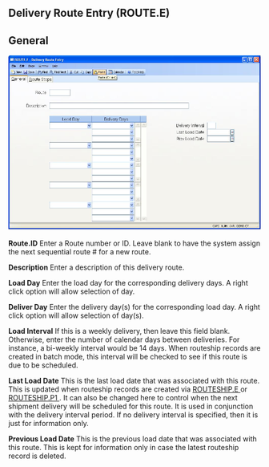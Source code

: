 ##  Delivery Route Entry (ROUTE.E)

<PageHeader />

##  General

![](./ROUTE-E-1.jpg)

**Route.ID** Enter a Route number or ID. Leave blank to have the system assign
the next sequential route # for a new route.  
  
**Description** Enter a description of this delivery route.  
  
**Load Day** Enter the load day for the corresponding delivery days. A right
click option will allow selection of day.  
  
**Deliver Day** Enter the delivery day(s) for the corresponding load day. A
right click option will allow selection of day(s).  
  
**Load Interval** If this is a weekly delivery, then leave this field blank.
Otherwise, enter the number of calendar days between deliveries. For instance,
a bi-weekly interval would be 14 days. When routeship records are created in
batch mode, this interval will be checked to see if this route is due to be
scheduled.  
  
**Last Load Date** This is the last load date that was associated with this route. This is updated when routeship records are created via [ ROUTESHIP.E ](../../ROUTESHIP-E/README.md) or [ ROUTESHIP.P1 ](../../../MRK-PROCESS/ROUTESHIP-P1/README.md) . It can also be changed here to control when the next shipment delivery will be scheduled for this route. It is used in conjunction with the delivery interval period. If no delivery interval is specified, then it is just for information only.   
  
**Previous Load Date** This is the previous load date that was associated with
this route. This is kept for information only in case the latest routeship
record is deleted.  
  
  
<badge text= "Version 8.10.57" vertical="middle" />

<PageFooter />